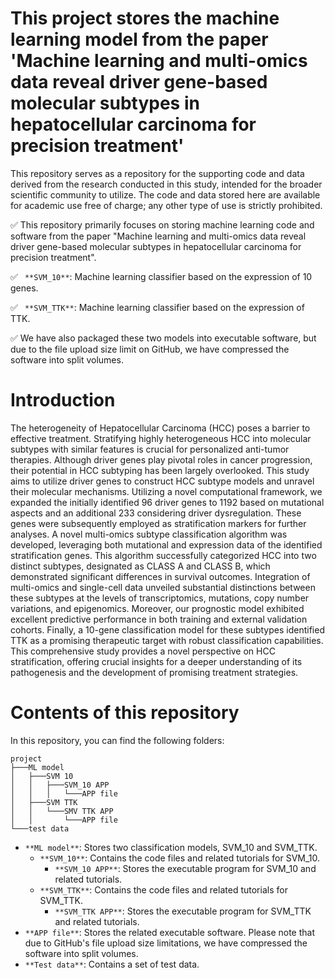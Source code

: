 # This project stores the machine learning model from the paper 'Machine learning and multi-omics data reveal driver gene-based molecular subtypes in hepatocellular carcinoma for precision treatment'
This repository serves as a repository for the supporting code and data derived from the research conducted in this study, intended for the broader scientific community to utilize. The code and data stored here are available for academic use free of charge; any other type of use is strictly prohibited.

✅
This repository primarily focuses on storing machine learning code and software from the paper "Machine learning and multi-omics data reveal driver gene-based molecular subtypes in hepatocellular carcinoma for precision treatment".

✅
` **SVM_10**`: Machine learning classifier based on the expression of 10 genes.
 
✅
` **SVM_TTK**`: Machine learning classifier based on the expression of TTK.
 
✅
 We have also packaged these two models into executable software, but due to the file upload size limit on GitHub, we have compressed the software into split volumes.

# Introduction

The heterogeneity of Hepatocellular Carcinoma (HCC) poses a barrier to effective treatment. Stratifying highly heterogeneous HCC into molecular subtypes with similar features is crucial for personalized anti-tumor therapies. Although driver genes play pivotal roles in cancer progression, their potential in HCC subtyping has been largely overlooked. This study aims to utilize driver genes to construct HCC subtype models and unravel their molecular mechanisms. Utilizing a novel computational framework, we expanded the initially identified 96 driver genes to 1192 based on mutational aspects and an additional 233 considering driver dysregulation. These genes were subsequently employed as stratification markers for further analyses. A novel multi-omics subtype classification algorithm was developed, leveraging both mutational and expression data of the identified stratification genes. This algorithm successfully categorized HCC into two distinct subtypes, designated as CLASS A and CLASS B, which demonstrated significant differences in survival outcomes. Integration of multi-omics and single-cell data unveiled substantial distinctions between these subtypes at the levels of transcriptomics, mutations, copy number variations, and epigenomics. Moreover, our prognostic model exhibited excellent predictive performance in both training and external validation cohorts. Finally, a 10-gene classification model for these subtypes identified TTK as a promising therapeutic target with robust classification capabilities. This comprehensive study provides a novel perspective on HCC stratification, offering crucial insights for a deeper understanding of its pathogenesis and the development of promising treatment strategies.

# Contents of this repository
In this repository, you can find the following folders:
```
project
├───ML model
│   ├───SVM 10 
│   │   ├───SVM_10 APP
│   │   │   └───APP file
│   ├───SVM TTK
│   │   └───SMV TTK APP
│   │       └───APP file
└───test data
```


- `**ML model**`: Stores two classification models, SVM_10 and SVM_TTK.
  - `**SVM_10**`: Contains the code files and related tutorials for SVM_10.
    - `**SVM_10 APP**`: Stores the executable program for SVM_10 and related tutorials.
  - `**SVM_TTK**`: Contains the code files and related tutorials for SVM_TTK.
    - `**SVM_TTK APP**`: Stores the executable program for SVM_TTK and related tutorials.
- `**APP file**`: Stores the related executable software. Please note that due to GitHub's file upload size limitations, we have compressed the software into split volumes.
- `**Test data**`: Contains a set of test data.
